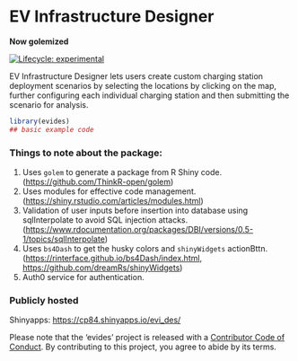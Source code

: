 
<!-- README.md is generated from README.Rmd. Please edit that file -->

# EV Infrastructure Designer

**Now golemized**

<!-- badges: start -->

[![Lifecycle:
experimental](https://img.shields.io/badge/lifecycle-experimental-orange.svg)](https://www.tidyverse.org/lifecycle/#experimental)
<!-- badges: end -->

EV Infrastructure Designer lets users create custom charging station
deployment scenarios by selecting the locations by clicking on the map,
further configuring each individual charging station and then submitting
the scenario for analysis.

``` r
library(evides)
## basic example code
```

### Things to note about the package:

1.  Uses `golem` to generate a package from R Shiny code.
    (<https://github.com/ThinkR-open/golem>)
2.  Uses modules for effective code management.
    (<https://shiny.rstudio.com/articles/modules.html>)
3.  Validation of user inputs before insertion into database using
    sqlInterpolate to avoid SQL injection attacks.
    (<https://www.rdocumentation.org/packages/DBI/versions/0.5-1/topics/sqlInterpolate>)
4.  Uses `bs4Dash` to get the husky colors and `shinyWidgets`
    actionBttn. (<https://rinterface.github.io/bs4Dash/index.html>,
    <https://github.com/dreamRs/shinyWidgets>)
5.  Auth0 service for authentication.

### Publicly hosted

Shinyapps: <https://cp84.shinyapps.io/evi_des/>

Please note that the ‘evides’ project is released with a [Contributor
Code of Conduct](CODE_OF_CONDUCT.md). By contributing to this project,
you agree to abide by its terms.
